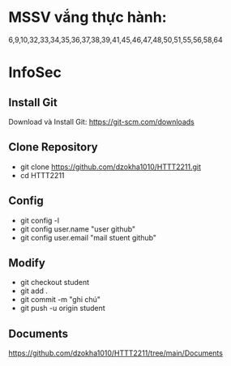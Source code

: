 # MSSV vắng thực hành: 
6,9,10,32,33,34,35,36,37,38,39,41,45,46,47,48,50,51,55,56,58,64
# InfoSec
## Install Git
Download và Install Git: https://git-scm.com/downloads
## Clone Repository
- git clone https://github.com/dzokha1010/HTTT2211.git
- cd HTTT2211
## Config
- git config -l
- git config user.name "user github"
- git config user.email "mail stuent github"
## Modify
- git checkout student
- git add .
- git commit -m "ghi chú"
- git push -u origin student
## Documents
https://github.com/dzokha1010/HTTT2211/tree/main/Documents
